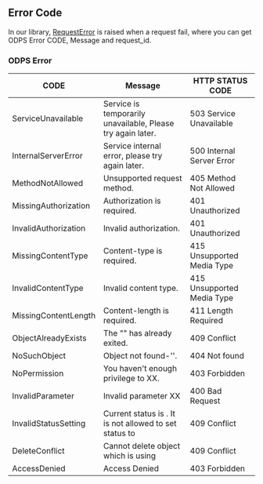 ## Error Code


In our library, [RequestError]() is raised when a request fail, where you can get ODPS Error CODE, Message and request_id.

### ODPS Error

| CODE | Message | HTTP STATUS CODE |
|--|--|--|
|ServiceUnavailable	|Service is temporarily unavailable, Please try again later.	|	503 Service Unavailable|
|InternalServerError|	Service internal error, please try again later.|	500 Internal Server Error|
|MethodNotAllowed|	Unsupported request method.|	405 Method Not Allowed|
|MissingAuthorization|	Authorization is required.|	401 Unauthorized|
|InvalidAuthorization|	Invalid authorization.|401 Unauthorized|
|MissingContentType	|Content-type is required.|	415 Unsupported Media Type|
|InvalidContentType	|Invalid content type.	|	415 Unsupported Media Type|
|MissingContentLength|	Content-length is required.|	411 Length Required|
|ObjectAlreadyExists|	The "" has already exited.|409 Conflict|
|NoSuchObject|	Object not found-''.|404 Not found|
|NoPermission|	You haven't enough privilege to XX.|403 Forbidden|
|InvalidParameter|	Invalid parameter XX|400 Bad Request|
|InvalidStatusSetting|	Current status is . It is not allowed to set status to|409 Conflict|
|DeleteConflict|Cannot delete object which is using|409 Conflict|
|AccessDenied| Access Denied|403 Forbidden|